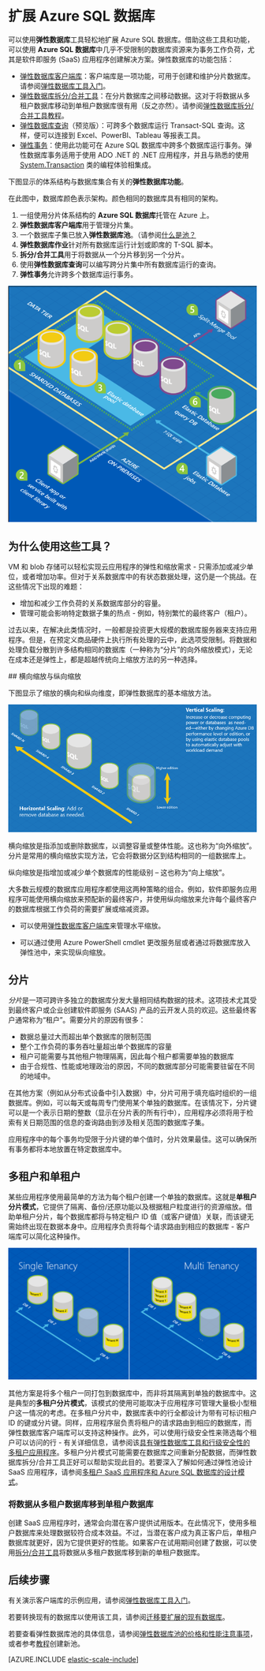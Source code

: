 <properties
    pageTitle="扩展 Azure SQL 数据库 | Azure"
    description="软件即服务 (SaaS) 开发人员可以使用这些工具轻松地在云中创建可缩放的弹性数据库"
    services="sql-database"
    documentationCenter=""
    manager="jhubbard"
    authors="ddove"
    editor=""/>

<tags
    ms.service="sql-database"
    ms.workload="sql-database"
    ms.tgt_pltfrm="na"
    ms.devlang="na"
    ms.topic="article"
    ms.date="09/06/2016"
    wacn.date="12/12/2016"
    ms.author="ddove"/>  


# 扩展 Azure SQL 数据库

可以使用**弹性数据库**工具轻松地扩展 Azure SQL 数据库。借助这些工具和功能，可以使用 **Azure SQL 数据库**中几乎不受限制的数据库资源来为事务工作负荷，尤其是软件即服务 (SaaS) 应用程序创建解决方案。弹性数据库的功能包括：

* [弹性数据库客户端库](/documentation/articles/sql-database-elastic-database-client-library/)：客户端库是一项功能，可用于创建和维护分片数据库。请参阅[弹性数据库工具入门](/documentation/articles/sql-database-elastic-scale-get-started/)。
* [弹性数据库拆分/合并工具](/documentation/articles/sql-database-elastic-scale-overview-split-and-merge/)：在分片数据库之间移动数据。这对于将数据从多租户数据库移动到单租户数据库很有用（反之亦然）。请参阅[弹性数据库拆分/合并工具教程](/documentation/articles/sql-database-elastic-scale-configure-deploy-split-and-merge/)。
* [弹性数据库查询](/documentation/articles/sql-database-elastic-query-overview/)（预览版）：可跨多个数据库运行 Transact-SQL 查询。这样，便可以连接到 Excel、PowerBI、Tableau 等报表工具。
* [弹性事务](/documentation/articles/sql-database-elastic-transactions-overview/)：使用此功能可在 Azure SQL 数据库中跨多个数据库运行事务。弹性数据库事务适用于使用 ADO .NET 的 .NET 应用程序，并且与熟悉的使用 [System.Transaction](https://msdn.microsoft.com/zh-cn/library/system.transactions.aspx) 类的编程体验相集成。

下图显示的体系结构与数据库集合有关的**弹性数据库功能**。

在此图中，数据库颜色表示架构。颜色相同的数据库具有相同的架构。

1. 一组使用分片体系结构的 **Azure SQL 数据库**托管在 Azure 上。
2. **弹性数据库客户端库**用于管理分片集。
3. 一个数据库子集已放入**弹性数据库池**。（请参阅[什么是池？](/documentation/articles/sql-database-elastic-pool/)
4. **弹性数据库作业**针对所有数据库运行计划或即席的 T-SQL 脚本。
5. **拆分/合并工具**用于将数据从一个分片移到另一个分片。
6. 使用**弹性数据库查询**可以编写跨分片集中所有数据库运行的查询。
7. **弹性事务**允许跨多个数据库运行事务。


![弹性数据库工具][1]


## 为什么使用这些工具？

VM 和 blob 存储可以轻松实现云应用程序的弹性和缩放需求 - 只需添加或减少单位，或者增加功率。但对于关系数据库中的有状态数据处理，这仍是一个挑战。在这些情况下出现的难题：

* 增加和减少工作负荷的关系数据库部分的容量。
* 管理可能会影响特定数据子集的热点 - 例如，特别繁忙的最终客户（租户）。

过去以来，在解决此类情况时，一般都是投资更大规模的数据库服务器来支持应用程序。但是，在预定义商品硬件上执行所有处理的云中，此选项受限制。将数据和处理负载分散到许多结构相同的数据库（一种称为“分片”的向外缩放模式），无论在成本还是弹性上，都是超越传统向上缩放方法的另一种选择。

##<a name="horizontal-and-vertical-scaling"></a> 横向缩放与纵向缩放

下图显示了缩放的横向和纵向维度，即弹性数据库的基本缩放方法。

![横向缩放与纵向缩放][2]

横向缩放是指添加或删除数据库，以调整容量或整体性能。这也称为“向外缩放”。分片是常用的横向缩放实现方法，它会将数据分区到结构相同的一组数据库上。

纵向缩放是指增加或减少单个数据库的性能级别 – 这也称为“向上缩放”。

大多数云规模的数据库应用程序都使用这两种策略的组合。例如，软件即服务应用程序可能使用横向缩放来预配新的最终客户，并使用纵向缩放来允许每个最终客户的数据库根据工作负荷的需要扩展或缩减资源。

* 可以使用[弹性数据库客户端库](/documentation/articles/sql-database-elastic-database-client-library/)来管理水平缩放。

* 可以通过使用 Azure PowerShell cmdlet 更改服务层或者通过将数据库放入弹性池中，来实现纵向缩放。

## 分片

*分片*是一项可跨许多独立的数据库分发大量相同结构数据的技术。这项技术尤其受到最终客户或企业创建软件即服务 (SAAS) 产品的云开发人员的欢迎。这些最终客户通常称为“租户”。需要分片的原因有很多：

* 数据总量过大而超出单个数据库的限制范围
* 整个工作负荷的事务吞吐量超出单个数据库的容量
* 租户可能需要与其他租户物理隔离，因此每个租户都需要单独的数据库
* 由于合规性、性能或地理政治的原因，不同的数据库部分可能需要驻留在不同的地域中。

在其他方案（例如从分布式设备中引入数据）中，分片可用于填充临时组织的一组数据库。例如，可以每天或每周专门使用某个单独的数据库。在该情况下，分片键可以是一个表示日期的整数（显示在分片表的所有行中），应用程序必须将用于检索有关日期范围的信息的查询路由到涉及相关范围的数据库子集。

应用程序中的每个事务均受限于分片键的单个值时，分片效果最佳。这可以确保所有事务都将本地放置在特定数据库中。

## 多租户和单租户

某些应用程序使用最简单的方法为每个租户创建一个单独的数据库。这就是**单租户分片模式**，它提供了隔离、备份/还原功能以及根据租户粒度进行的资源缩放。借助单租户分片，每个数据库都将与特定租户 ID 值（或客户键值）关联，而该键无需始终出现在数据本身中。应用程序负责将每个请求路由到相应的数据库 - 客户端库可以简化这种操作。

![单租户与多租户][4]

其他方案是将多个租户一同打包到数据库中，而非将其隔离到单独的数据库中。这是典型的**多租户分片模式**，该模式的使用可能取决于应用程序可管理大量极小型租户这一情况的考虑。在多租户分片中，数据库表中的行全都设计为带有可标识租户 ID 的键或分片键。同样，应用程序层负责将租户的请求路由到相应的数据库，而弹性数据库客户端库可以支持这种操作。此外，可以使用行级安全性来筛选每个租户可以访问的行 - 有关详细信息，请参阅该[具有弹性数据库工具和行级安全性的多租户应用程序](/documentation/articles/sql-database-elastic-tools-multi-tenant-row-level-security/)。多租户分片模式可能需要在数据库之间重新分配数据，而弹性数据库拆分/合并工具正好可以帮助实现此目的。若要深入了解如何通过弹性池设计 SaaS 应用程序，请参阅[多租户 SaaS 应用程序和 Azure SQL 数据库的设计模式](/documentation/articles/sql-database-design-patterns-multi-tenancy-saas-applications/)。

### 将数据从多租户数据库移到单租户数据库

创建 SaaS 应用程序时，通常会向潜在客户提供试用版本。在此情况下，使用多租户数据库来处理数据较符合成本效益。不过，当潜在客户成为真正客户后，单租户数据库就更好，因为它提供更好的性能。如果客户在试用期间创建了数据，可以使用[拆分/合并工具](/documentation/articles/sql-database-elastic-scale-overview-split-and-merge/)将数据从多租户数据库移到新的单租户数据库。

## 后续步骤

有关演示客户端库的示例应用，请参阅[弹性数据库工具入门](/documentation/articles/sql-database-elastic-scale-get-started/)。

若要转换现有的数据库以使用该工具，请参阅[迁移要扩展的现有数据库](/documentation/articles/sql-database-elastic-convert-to-use-elastic-tools/)。

若要查看弹性数据库池的具体信息，请参阅[弹性数据库池的价格和性能注意事项](/documentation/articles/sql-database-elastic-pool-guidance/)，或者参考[教程](/documentation/articles/sql-database-elastic-pool-create-powershell/)创建新池。

[AZURE.INCLUDE [elastic-scale-include](../../includes/elastic-scale-include.md)]

<!--Anchors-->

<!--Image references-->

[1]: ./media/sql-database-elastic-scale-introduction/tools.png
[2]: ./media/sql-database-elastic-scale-introduction/h_versus_vert.png
[3]: ./media/sql-database-elastic-scale-introduction/overview.png
[4]: ./media/sql-database-elastic-scale-introduction/single_v_multi_tenant.png

<!---HONumber=Mooncake_Quality_Review_1118_2016-->